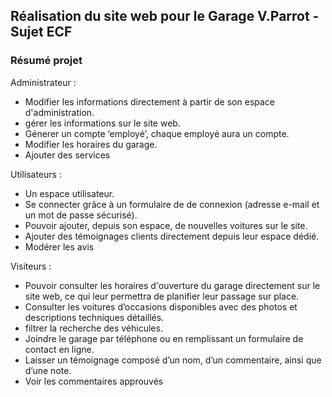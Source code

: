 ## Réalisation du site web pour le Garage V.Parrot - Sujet ECF

### Résumé projet 

Administrateur : 
- Modifier les informations directement à partir de son espace d'administration.
- gérer les informations sur le site web.
- Génerer un compte ‘employé’, chaque employé aura un compte.
- Modifier les horaires du garage.
- Ajouter des services

Utilisateurs :
- Un espace utilisateur.
- Se connecter grâce à un formulaire de de connexion (adresse e-mail et un mot de passe sécurisé).
-  Pouvoir ajouter, depuis son espace, de nouvelles voitures sur le site.
-  Ajouter des témoignages clients directement depuis leur espace dédié.
-  Modérer les avis 

Visiteurs :
- Pouvoir consulter les horaires d'ouverture du garage directement sur le site web, ce qui leur permettra de planifier leur passage sur place.
- Consulter les voitures d’occasions disponibles avec des photos et descriptions techniques détaillés.
- filtrer la recherche des véhicules.
- Joindre le garage par téléphone ou en remplissant un formulaire de contact en ligne.
- Laisser un témoignage composé d’un nom, d’un commentaire, ainsi que d’une note.
- Voir les commentaires approuvés


